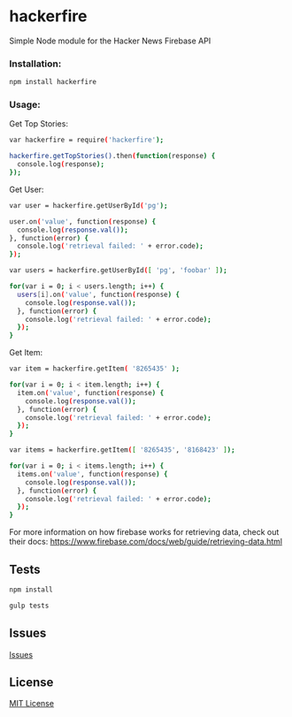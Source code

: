 hackerfire
==========

Simple Node module for the Hacker News Firebase API

### Installation:

```sh
npm install hackerfire
```

### Usage:

Get Top Stories:

```sh
var hackerfire = require('hackerfire');

hackerfire.getTopStories().then(function(response) {
  console.log(response);
});
```
Get User:

```sh
var user = hackerfire.getUserById('pg');

user.on('value', function(response) {
  console.log(response.val());
}, function(error) {
  console.log('retrieval failed: ' + error.code);
});

var users = hackerfire.getUserById([ 'pg', 'foobar' ]);

for(var i = 0; i < users.length; i++) {
  users[i].on('value', function(response) {
    console.log(response.val());
  }, function(error) {
    console.log('retrieval failed: ' + error.code);
  });
}

```

Get Item:

```sh
var item = hackerfire.getItem( '8265435' );

for(var i = 0; i < item.length; i++) {
  item.on('value', function(response) {
    console.log(response.val());
  }, function(error) {
    console.log('retrieval failed: ' + error.code);
  });
}

var items = hackerfire.getItem([ '8265435', '8168423' ]);

for(var i = 0; i < items.length; i++) {
  items.on('value', function(response) {
    console.log(response.val());
  }, function(error) {
    console.log('retrieval failed: ' + error.code);
  });
}

```

For more information on how firebase works for retrieving data, check out their docs:
https://www.firebase.com/docs/web/guide/retrieving-data.html

## Tests

```sh
npm install

gulp tests

```

## Issues
[Issues](https://github.com/mjw56/hackerfire/issues)

## License
[MIT License](https://raw.githubusercontent.com/mjw56/hackerfire/master/LICENSE)
